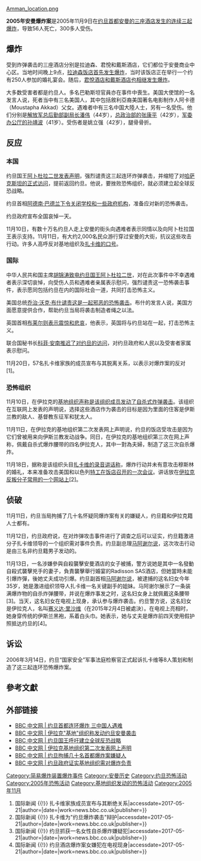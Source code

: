 [Amman_location.png](https://zh.wikipedia.org/wiki/File:Amman_location.png "fig:Amman_location.png")

**2005年安曼爆炸案**是2005年11月9日在[约旦首都](../Page/约旦.md "wikilink")[安曼的三座酒店发生的连续三起](../Page/安曼.md "wikilink")[爆炸](../Page/爆炸.md "wikilink")，导致56人死亡，300多人受伤。

## 爆炸

受到炸弹袭击的三座酒店分别是拉迪森、君悅和戴斯酒店，它们都位于安曼商业中心区。当地时间晚上9点，[拉迪森饭店首先发生爆炸](../Page/拉迪森饭店.md "wikilink")，当时该饭店正在举行一个约有250人参加的婚礼宴会。随后，[君悅酒店和](../Page/君悅酒店.md "wikilink")[戴斯酒店也相继发生爆炸](../Page/戴斯酒店.md "wikilink")。

大多数受害者都是约旦人。多名巴勒斯坦官員亦在事件中喪生。美国大使馆的一名发言人说，死者当中有三名美国人，其中包括敘利亞裔美国著名电影制作人阿卡德（Moustapha
Akkad）父女。遇难者中有三名中国大陸人士，另有一名受伤。他们分别是[解放军总后勤部副局长](../Page/解放军总后勤部.md "wikilink")[潘伟](../Page/潘伟.md "wikilink")（44岁），[总政治部的](../Page/总政治部.md "wikilink")[张康平](../Page/张康平.md "wikilink")（42岁），[军委办公厅的](../Page/军委办公厅.md "wikilink")[孙靖波](../Page/孙靖波.md "wikilink")（41岁）。受伤者是姚立强（42岁），腿骨骨折。

## 反应

### 本国

约旦国王[阿卜杜拉二世发表声明](../Page/阿卜杜拉二世.md "wikilink")，强烈谴责这三起连环炸弹袭击，并缩短了对[哈萨克斯坦的正式访问](../Page/哈萨克斯坦.md "wikilink")，提前返回约旦。他说，要挫败恐怖组织，就必须建立起全球反恐战略。

约旦首相[阿德南·巴德兰下令关闭学校和一些政府机构](../Page/阿德南·巴德兰.md "wikilink")，准备应对新的恐怖袭击。

约旦政府宣布全国哀悼一天。

11月10日，有数十万名约旦人走上安曼的街头向遇难者表示同情以及向阿卜杜拉国王表示支持。11月11日，有大约2,000名民众游行穿过安曼的大街，抗议这些攻击行动。许多人高呼反对基地组织及[扎卡维的口号](../Page/扎卡维.md "wikilink")。

### 国际

中华人民共和国主席[胡锦涛致电约旦国王阿卜杜拉二世](../Page/胡锦涛.md "wikilink")，对在此次事件中不幸遇难者表示深切哀悼，向受伤人员和遇难者亲属表示慰问，强烈谴责这一恐怖袭击事件，表示愿同包括约旦在内的国际社会一道，共同打击恐怖主义。

美国总统[乔治·沃克·布什谴责这是一起邪恶的恐怖袭击](../Page/乔治·沃克·布什.md "wikilink")。布什的发言人说，美国方面愿意提供合作，帮助约旦当局将袭击制造者绳之以法。

英国首相[布莱尔则表示震惊和悲哀](../Page/布莱尔.md "wikilink")，他表示，英国将与约旦站在一起，打击恐怖主义。

联合国秘书长[科菲·安南推迟了对约旦的访问](../Page/科菲·安南.md "wikilink")，对约旦政府和人民以及受害者家属表示慰问。

11月20日，57名扎卡维家族的成员宣布与其脱离关系，以表示对爆炸案的反对\[1\]。

### 恐怖组织

11月10日，在伊拉克的[基地组织声称是该组织成员发动了自杀式炸弹袭击](../Page/基地组织.md "wikilink")。该组织在互联网上发表的声明说，选择这些酒店作为袭击的目标是因为里面的住客是伊斯兰教的敌人、基督教东征军和犹太人。

11月11日，在伊拉克的基地组织第二次发表网上声明说，约旦的饭店受攻击是因为它们曾被用来向伊斯兰教发动战争。同日，在伊拉克的基地组织第三次在网上声称，佩戴自杀式爆炸腰带的四名伊拉克人，其中一對為夫婦，制造了这三次自杀爆炸。

11月18日，据称是该组织头目[扎卡维的录音讲话称](../Page/扎卡维.md "wikilink")，爆炸行动并未有意攻击穆斯林的婚礼，本来准备攻击美国和以色列[特工在饭店召开的一次会议](../Page/特工.md "wikilink")。讲话放在[伊拉克反叛分子常用的一个网站上](../Page/伊拉克反叛分子.md "wikilink")\[2\]。

## 侦破

11月11日，约旦当局拘捕了几十名怀疑同爆炸案有关的嫌疑人，约旦籍和伊拉克籍人士都有。

11月12日，约旦政府说，在对炸弹攻击事件进行了调查之后可以证实，约旦籍激进分子扎卡维领导的一个组织需对事件负责。约旦副总理[马阿谢尔说](../Page/马阿谢尔.md "wikilink")，这次攻击行动是由三名非约旦籍男子发动的。

11月13日，一名涉嫌參與自殺襲擊安曼酒店的女子被捕，警方说她是其中一名發動自殺式襲擊兇手的妻子，負責襲擊舉行婚宴的Radisson
SAS酒店，但她當時未能引爆炸彈，後她丈夫成功引爆。约旦副首相[马阿谢尔说](../Page/马阿谢尔.md "wikilink")，被逮捕的这名妇女今年35岁，她是激进组织领导人扎卡维一名关键副手的姐妹。马阿谢尔展示了一条装满爆炸物的自杀炸弹腰带，并说在爆炸事发之时，这名妇女身上就佩戴这条腰带\[3\]。当天，这名妇女在电视上现身，承认参与爆炸袭击。约旦警方说，这名妇女是伊拉克人，名叫[赛义达·里沙维](../Page/赛义达·里沙维.md "wikilink")（在2015年2月4日被處決）。在电视上亮相时，她身穿传统的伊斯兰黑袍，系着白头巾。她表示，她与丈夫是爆炸前四天使用假护照抵达约旦的\[4\]。

## 诉讼

2006年3月14日，约旦“国家安全”军事法庭检察官正式起诉扎卡维等8人策划和制造了这三起连环恐怖爆炸案。

## 參考文獻

## 外部链接

  - [BBC 中文网 | 约旦首都连环爆炸
    三中国人遇难](https://web.archive.org/web/20051124152922/http://news8.thdo.bbc.co.uk/chinese/simp/hi/newsid_4420000/newsid_4423200/4423236.stm)
  - [BBC 中文网 |
    伊拉克"基地"组织称发动约旦安曼袭击](https://web.archive.org/web/20051124172518/http://news8.thdo.bbc.co.uk/chinese/simp/hi/newsid_4420000/newsid_4424600/4424686.stm)
  - [BBC 中文网 |
    约旦国王呼吁建立全球反恐战略](http://news8.thdo.bbc.co.uk/chinese/simp/hi/newsid_4420000/newsid_4426900/4426968.stm)
  - [BBC 中文网 |
    伊拉克基地组织第二次发表网上声明](http://news8.thdo.bbc.co.uk/chinese/simp/hi/newsid_4420000/newsid_4427700/4427744.stm)
  - [BBC 中文网 |
    约旦拘捕几十名首都爆炸案嫌疑人](http://news8.thdo.bbc.co.uk/chinese/simp/hi/newsid_4420000/newsid_4429800/4429830.stm)
  - [BBC 中文网 |
    约旦政府证实基地组织需对爆炸负责](http://news8.thdo.bbc.co.uk/chinese/simp/hi/newsid_4430000/newsid_4431800/4431808.stm)

[Category:简易爆炸装置爆炸事件](https://zh.wikipedia.org/wiki/Category:简易爆炸装置爆炸事件 "wikilink")
[Category:安曼历史](https://zh.wikipedia.org/wiki/Category:安曼历史 "wikilink")
[Category:约旦恐怖活动](https://zh.wikipedia.org/wiki/Category:约旦恐怖活动 "wikilink")
[Category:2005年恐怖活动](https://zh.wikipedia.org/wiki/Category:2005年恐怖活动 "wikilink")
[Category:基地组织发动的恐怖活动](https://zh.wikipedia.org/wiki/Category:基地组织发动的恐怖活动 "wikilink")
[Category:2005年11月](https://zh.wikipedia.org/wiki/Category:2005年11月 "wikilink")

1.   国际新闻 {{\!}}
    扎卡维家族成员宣布与其断绝关系|accessdate=2017-05-21|author=|date=|work=news.bbc.co.uk|publisher=}}
2.   国际新闻 {{\!}}
    扎卡维为"约旦爆炸袭击"辩护|accessdate=2017-05-21|author=|date=|work=news.bbc.co.uk|publisher=}}
3.   国际新闻 {{\!}}
    约旦抓获一名女性自杀爆炸嫌疑犯|accessdate=2017-05-21|author=|date=|work=news.bbc.co.uk|publisher=}}
4.   国际新闻 {{\!}}
    约旦酒店爆炸案女嫌犯在电视现身|accessdate=2017-05-21|author=|date=|work=news.bbc.co.uk|publisher=}}
